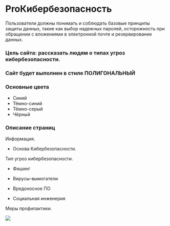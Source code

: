 # ProКибербезопасность


Пользователи должны понимать и соблюдать базовые принципы защиты данных, такие как выбор надежных паролей, осторожность при обращении с вложениями в электронной почте и резервирование данных.


### Цель сайта: рассказать людям о типах угроз кибербезопасности.


### Сайт будет выполнен в стиле ПОЛИГОНАЛЬНЫЙ


### Основные цвета
- Синий
- Тёмно-синий
- Тёмно-серый
- Чёрный


### Описание страниц

Информация.
- Основа Кибербезопасности.

Тип угроз кибербезопасности.

- Фишинг

- Вирусы-вымогатели

- Вредоносное ПО

- Социальная инженерия

Меры профилактики. 

![](file:///C:/Users/mr_se/OneDrive/Документы/ProКибербезопасность/ProКибербезопасность.png)
